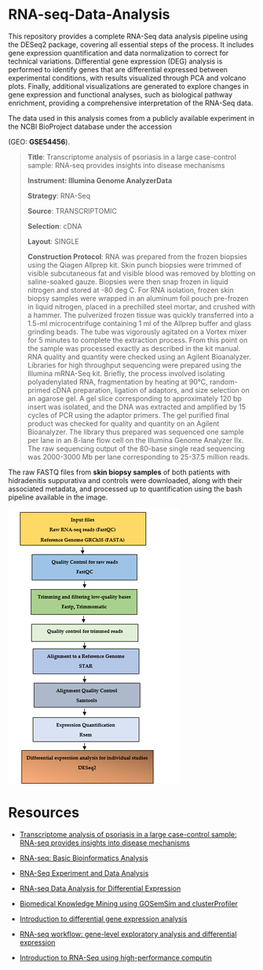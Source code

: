 # RNA-seq-Data-Analysis

This repository provides a complete RNA-Seq data analysis pipeline using the DESeq2 package, covering all essential steps of the process. It includes gene expression quantification and data normalization to correct for technical variations. Differential gene expression (DEG) analysis is performed to identify genes that are differential expressed between experimental conditions, with results visualized through PCA and volcano plots. Finally, additional visualizations are generated to explore changes in gene expression and functional analyses, such as biological pathway enrichment, providing a comprehensive interpretation of the RNA-Seq data.

The data used in this analysis comes from a publicly available experiment in the NCBI BioProject database under the accession

(GEO: **GSE54456**).

> **Title**: Transcriptome analysis of psoriasis in a large case-control sample: RNA-seq provides insights into disease mechanisms
>
> **Instrument: Illumina Genome AnalyzerData**
>
> **Strategy**: RNA-Seq
>
> **Source**: TRANSCRIPTOMIC
>
> **Selection**: cDNA
>
> **Layout**: SINGLE
>
> **Construction Protocol**: RNA was prepared from the frozen biopsies using the Qiagen Allprep kit. Skin punch biopsies were trimmed of visible subcutaneous fat and visible blood was removed by blotting on saline-soaked gauze. Biopsies were then snap frozen in liquid nitrogen and stored at -80 deg C. For RNA isolation, frozen skin biopsy samples were wrapped in an aluminum foil pouch pre-frozen in liquid nitrogen, placed in a prechilled steel mortar, and crushed with a hammer. The pulverized frozen tissue was quickly transferred into a 1.5-ml microcentrifuge containing 1 ml of the Allprep buffer and glass grinding beads. The tube was vigorously agitated on a Vortex mixer for 5 minutes to complete the extraction process. From this point on the sample was processed exactly as described in the kit manual. RNA quality and quantity were checked using an Agilent Bioanalyzer. Libraries for high throughput sequencing were prepared using the Illumina mRNA-Seq kit. Briefly, the process involved isolating polyadenylated RNA, fragmentation by heating at 90°C, random-primed cDNA preparation, ligation of adaptors, and size selection on an agarose gel. A gel slice corresponding to approximately 120 bp insert was isolated, and the DNA was extracted and amplified by 15 cycles of PCR using the adaptor primers. The gel purified final product was checked for quality and quantity on an Agilent Bioanalyzer. The library thus prepared was sequenced one sample per lane in an 8-lane flow cell on the Illumina Genome Analyzer IIx. The raw sequencing output of the 80-base single read sequencing was 2000-3000 Mb per lane corresponding to 25-37.5 million reads.

The raw FASTQ files from **skin biopsy samples** of both patients with hidradenitis suppurativa and controls were downloaded, along with their associated metadata, and processed up to quantification using the bash pipeline available in the image.

![](img/Workflow.png)

# Resources

-   [Transcriptome analysis of psoriasis in a large case-control sample: RNA-seq provides insights into disease mechanisms](https://www.ncbi.nlm.nih.gov/bioproject/?term=PRJNA236547%20)

-   [RNA-seq: Basic Bioinformatics Analysis](https://pubmed.ncbi.nlm.nih.gov/30222249/)

-   [RNA-Seq Experiment and Data Analysis](https://pubmed.ncbi.nlm.nih.gov/35119677/)

-   [RNA-seq Data Analysis for Differential Expression](https://pubmed.ncbi.nlm.nih.gov/34686975/)

-   [Biomedical Knowledge Mining using GOSemSim and clusterProfiler](https://yulab-smu.top/biomedical-knowledge-mining-book/index.html)

-   [Introduction to differential gene expression analysis](https://hbctraining.github.io/DGE_workshop/lessons/01_DGE_setup_and_overview.html#rna-seq-count-distribution "Introduction to differential gene expression analysis")

-   [RNA-seq workflow: gene-level exploratory analysis and differential expression](https://master.bioconductor.org/packages/release/workflows/vignettes/rnaseqGene/inst/doc/rnaseqGene.html#running-the-differential-expression-pipeline)

-   [Introduction to RNA-Seq using high-performance computin](https://hbctraining.github.io/Intro-to-rnaseq-hpc-O2/lessons/03_alignment.html)
